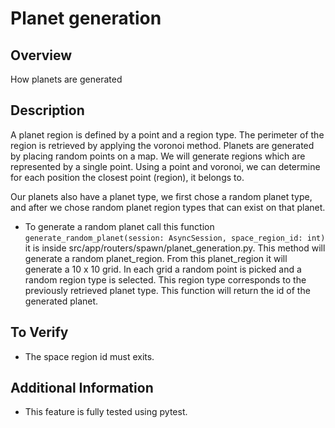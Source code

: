 # Planet generation

## Overview
How planets are generated

## Description
A planet region is defined by a point and a region type. The perimeter of the region is retrieved by applying the voronoi method.
Planets are generated by placing random points on a map. We will generate regions which are represented by a single point.
Using a point and voronoi, we can determine for each position the closest point (region), it belongs to.

Our planets also have a planet type, we first chose a random planet type, and after we chose random planet region types
that can exist on that planet.

- To generate a random planet call this function `generate_random_planet(session: AsyncSession, space_region_id: int)` it is inside src/app/routers/spawn/planet_generation.py. This method will generate a random planet_region. From this planet_region it will generate a 10 x 10 grid. In each grid a random point is picked and a random region type is selected. This region type corresponds to the previously retrieved planet type. This function will return the id of the generated planet.

## To Verify
- The space region id must exits.

## Additional Information
- This feature is fully tested using pytest.